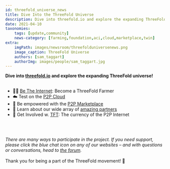 ```yaml
---
id: threefold_universe_news
title: Dive Into the ThreeFold Universe
description: Dive into threefold.io and explore the expanding ThreeFold universe!
date: 2021-04-10
taxonomies:
    tags: [update,community]
    news-category: [farming,foundation,aci,cloud,marketplace,twin]
extra:
    imgPath: images/newsroom/threefolduniversenews.png
    image_caption: ThreeFold Universe
    authors: [sam_taggart]
    authorImg: images/people/sam_taggart.jpg
---
```


**Dive into [threefold.io](https://threefold.io) and explore the expanding ThreeFold universe!**
<br/>
<br/>

- 👩‍🌾 [Be The Internet](https://threefold.io/farming): Become a ThreeFold Farmer
- ☁️ Test on the [P2P Cloud](https://threefold.io/cloud)
- 🛒 Be empowered with the [P2P Marketplace](https://threefold.io/marketplace)
- 🤝 Learn about our wide array of [amazing partners](https://threefold.io/partners)
- 🔄 Get Involved w. [TFT](https://threefold.io/token): The currency of the P2P Internet
<br/>
<br/>

*There are many ways to participate in the project. If you need support, please click the blue chat icon on any of our websites – and with questions or conversations, head to [the forum](https://forum.threefold.io/).*
<br/>
<br/>
Thank you for being a part of the ThreeFold movement! 🙏
